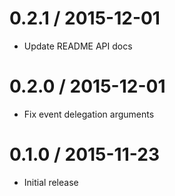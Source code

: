 0.2.1 / 2015-12-01
==================
- Update README API docs

0.2.0 / 2015-12-01
==================
- Fix event delegation arguments

0.1.0 / 2015-11-23
==================
- Initial release
